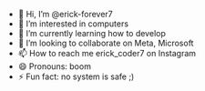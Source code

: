 - 👋 Hi, I’m @erick-forever7
- 👀 I’m interested in computers
- 🌱 I’m currently learning how to develop
- 💞️ I’m looking to collaborate on Meta, Microsoft
- 📫 How to reach me erick_coder7 on Instagram
- 😄 Pronouns: boom
- ⚡ Fun fact: no system is safe ;)

<!---
erick-forever7/erick-forever7 is a ✨ special ✨ repository because its `README.md` (this file) appears on your GitHub profile.
You can click the Preview link to take a look at your changes.
--->

